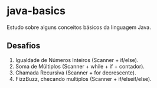# java-basics
Estudo sobre alguns conceitos básicos da linguagem Java.

## Desafios
1. Igualdade de Números Inteiros (Scanner + if/else).
2. Soma de Múltiplos (Scanner + while + if + contador).
3. Chamada Recursiva (Scanner + for decrescente).
4. FizzBuzz, checando multiplos (Scanner + if/elseif/else).
